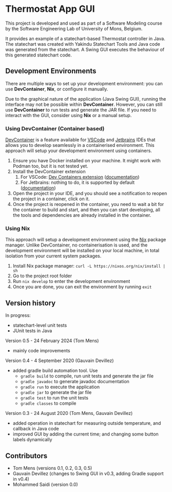 # Thermostat App GUI

This project is developed and used as part of a Software Modeling course by the
Software Engineering Lab of University of Mons, Belgium.

It provides an example of a statechart-based Thermostat controller in Java. The
statechart was created with Yakindu Statechart Tools and Java code was generated
from the statechart. A Swing GUI executes the behaviour of this generated
statechart code.

## Development Environments

There are multiple ways to set up your development environment: you can use
**DevContainer**, **Nix**, or configure it manually.

Due to the graphical nature of the application (Java Swing GUI), running the
interface may not be possible within **DevContainer**. However, you can still
use **DevContainer** to run tests and generate the JAR file. If you need to
interact with the GUI, consider using **Nix** or a manual setup.

### Using DevContainer (Container based)

[DevContainer](https://containers.dev/) is a feature available for
[VSCode](https://code.visualstudio.com/) and
[Jetbrains](https://www.jetbrains.com/) IDEs that allows you to develop
seamlessly in a containerised environment. This approach will setup your
development environment using containers.

1. Ensure you have Docker installed on your machine. It might work with Podman
   too, but it is not tested yet.
2. Install the DevContainer extension
   1. For VSCode:
      [Dev Containers extension](https://marketplace.visualstudio.com/items?itemName=ms-vscode-remote.remote-containers)
      ([documentation](https://code.visualstudio.com/docs/devcontainers/containers))
   2. For Jetbrains: nothing to do, it is supported by default
      ([documentation](https://www.jetbrains.com/help/idea/connect-to-devcontainer.html))
3. Open the project in your IDE, and you should see a notification to reopen the
   project in a container, click on it.
4. Once the project is reopened in the container, you need to wait a bit for the
   container to build and start, and then you can start developing, all the
   tools and dependencies are already installed in the container.

### Using Nix

This approach will setup a development environment using the
[Nix](https://nixos.org) package manager. Unlike DevContainer, no
containerisation is used, and the development environment will be installed on
your local machine, in total isolation from your current system packages.

1. Install Nix package manager: `curl -L https://nixos.org/nix/install | sh`
2. Go to the project root folder
3. Run `nix develop` to enter the development environment
4. Once you are done, you can exit the environment by running `exit`

## Version history

In progress:

- statechart-level unit tests
- JUnit tests in Java

Version 0.5 - 24 February 2024 (Tom Mens)

- mainly code improvements

Version 0.4 - 4 September 2020 (Gauvain Devillez)

- added gradle build automation tool. Use
  - `gradle build` to compile, run unit tests and generate the jar file
  - `gradle javadoc` to generate javadoc documentation
  - `gradle run` to execute the application
  - `gradle jar` to generate the jar file
  - `gradle test` to run the unit tests
  - `gradle classes` to compile

Version 0.3 - 24 August 2020 (Tom Mens, Gauvain Devillez)

- added operation in statechart for measuring outside temperature, and callback
  in Java code
- improved GUI by adding the current time; and changing some button labels
  dynamically

## Contributors

- Tom Mens (versions 0.1, 0.2, 0.3, 0.5)
- Gauvain Devillez (changes to Swing GUI in v0.3, adding Gradle support in v0.4)
- Mohammed Saidi (version 0.0)
